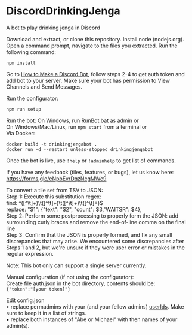 # DiscordDrinkingJenga
A bot to play drinking jenga in Discord

Download and extract, or clone this repository.
Install node (nodejs.org).
Open a command prompt, navigate to the files you extracted. 
Run the following command:   
```
npm install
```
Go to [How to Make a Discord Bot](https://www.digitaltrends.com/gaming/how-to-make-a-discord-bot/), follow steps 2-4 to get auth token and add bot to your server. Make sure your bot has permission to View Channels and Send Messages.

Run the configurator: 
```
npm run setup
```

Run the bot: 
On Windows, run RunBot.bat as admin or  
On Windows/Mac/Linux, run `npm start` from a terminal or  
Via Docker:  
```
docker build -t drinkingjengabot .
docker run -d --restart unless-stopped drinkingjengabot
```

Once the bot is live, use `!help` or `!adminhelp` to get list of commands. 

If you have any feedback (tiles, features, or bugs), let us know here: https://forms.gle/eNpbEvrDqzNcgMWc9


To convert a tile set from TSV to JSON:  
Step 1: Execute this substitution regex:  
find: ^([^\t]+)\t([^\t]+)\t([^\t]+)\t([^\t]+)$  
replace: "$1": {"text": "$2", "count": $3,"WAITSR": $4},  
Step 2: Perform some postprocessing to properly form the JSON: add surrounding curly braces and remove the end-of-line comma on the final line  
Step 3: Confirm that the JSON is properly formed, and fix any small discrepancies that may arise. We encountered some discrepancies after Steps 1 and 2, but we're unsure if they were user error or mistakes in the regular expression.  

Note: This bot only can support a single server currently.

Manual configuration (if not using the configurator):  
Create file auth.json in the bot directory, contents should be:   
```{"token":"[your token]"}```

Edit config.json  
• replace permadmins with your (and your fellow admins) [userIds](https://support.discord.com/hc/en-us/articles/206346498-Where-can-I-find-my-User-Server-Message-ID-). Make sure to keep it in a list of strings.  
• replace both instances of "Abe or Michael" with then names of your admin(s).  